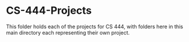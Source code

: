 # CS-444-Projects
This folder holds each of the projects for CS 444, with folders here in this main directory each representing their own project.
